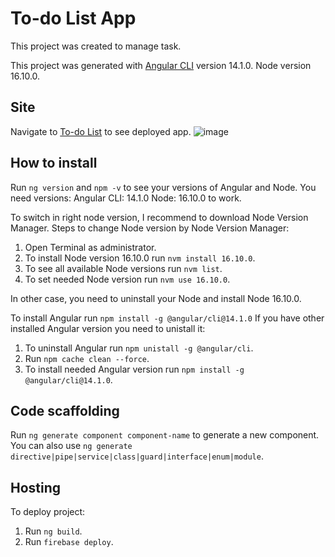 # To-do List App

This project was created to manage task.

This project was generated with [Angular CLI](https://github.com/angular/angular-cli) version 14.1.0.
Node version 16.10.0.

## Site

Navigate to [To-do List](https://todo-list-app-45cf7.firebaseapp.com/login) to see deployed app.
![image](https://user-images.githubusercontent.com/104850911/220769408-e52cc856-6635-4b28-bcc6-99a9963ec5a2.png)

## How to install

Run `ng version` and `npm -v` to see your versions of Angular and Node. 
You need versions:
Angular CLI: 14.1.0
Node: 16.10.0 to work.

To switch in right node version, I recommend to download Node Version Manager.
Steps to change Node version by Node Version Manager:
1. Open Terminal as administrator.
2. To install Node version 16.10.0 run `nvm install 16.10.0`.
3. To see all available Node versions run `nvm list`.
4. To set needed Node version run `nvm use 16.10.0`.

In other case, you need to uninstall your Node and install Node 16.10.0.

To install Angular run `npm install -g @angular/cli@14.1.0`
If you have other installed Angular version you need to unistall it:
1. To uninstall Angular run `npm unistall -g @angular/cli`.
2. Run `npm cache clean --force`.
3. To install needed Angular version run `npm install -g @angular/cli@14.1.0`.

## Code scaffolding

Run `ng generate component component-name` to generate a new component. You can also use `ng generate directive|pipe|service|class|guard|interface|enum|module`.

## Hosting

To deploy project:
1. Run `ng build`.
2. Run `firebase deploy`.
